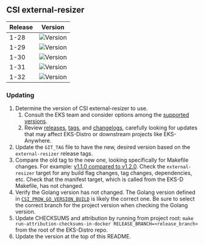 ## CSI external-resizer

| Release | Version                                                       |
|---------|---------------------------------------------------------------|
| 1-28    | ![Version](https://img.shields.io/badge/version-v1.13.1-blue) |
| 1-29    | ![Version](https://img.shields.io/badge/version-v1.13.1-blue) |
| 1-30    | ![Version](https://img.shields.io/badge/version-v1.13.1-blue) |
| 1-31    | ![Version](https://img.shields.io/badge/version-v1.13.1-blue) |
| 1-32    | ![Version](https://img.shields.io/badge/version-v1.13.1-blue) |

### Updating

1. Determine the version of CSI external-resizer to use.
   1. Consult the EKS team and consider options among the
      [supported versions](https://kubernetes-csi.github.io/docs/external-resizer.html#supported-versions).
   2. Review [releases](https://github.com/kubernetes-csi/external-resizer/releases),
      [tags](https://github.com/kubernetes-csi/external-resizer/tags),
      and [changelogs](https://github.com/kubernetes-csi/external-resizer/tree/master/CHANGELOG),
      carefully looking for updates that may affect EKS-Distro or downstream
      projects like EKS-Anywhere.
2. Update the `GIT_TAG` file to have the new, desired version based on the
   `external-resizer` release tags.
3. Compare the old tag to the new one, looking specifically for Makefile changes.
   For example:
   [v1.1.0 compared to v1.2.0](https://github.com/kubernetes-csi/external-resizer/compare/v1.1.0...v1.2.0).
   Check the `external-resizer` target for any build flag changes, tag
   changes, dependencies, etc. Check that the manifest target, which is called
   from the EKS-D Makefile, has not changed.
4. Verify the Golang version has not changed. The Golang version defined in
   [`CSI_PROW_GO_VERSION_BUILD`](https://github.com/kubernetes-csi/external-resizer/blob/v1.5.0/release-tools/prow.sh#L89)
   is likely the correct one. Be sure to select the correct branch for the
   project version when checking the Golang version.
5. Update CHECKSUMS and attribution by running from project root:
   `make run-attribution-checksums-in-docker RELEASE_BRANCH=<release_branch>`
   from the root of the EKS-Distro repo.
6. Update the version at the top of this README.
